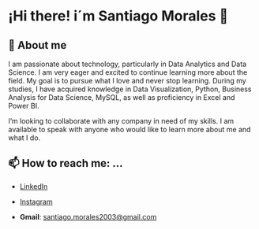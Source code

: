 # ¡Hi there! i´m Santiago Morales 👋

<!--
**SanTi1803/SanTi1803** is a ✨ _special_ ✨ repository because its `README.md` (this file) appears on your GitHub profile.

Here are some ideas to get you started:

- 🔭 I’m currently working on ...
- 🌱 I’m currently learning ...
- 👯 I’m looking to collaborate on ...
- 🤔 I’m looking for help with ...
- 💬 Ask me about ...
- 📫 How to reach me: ...
- 😄 Pronouns: ...
- ⚡ Fun fact: ...
-->

## 🔭 About me

I am passionate about technology, particularly in Data Analytics and Data Science. I am very eager and excited to continue learning more about the field. My goal is to pursue what I love and never stop learning.
During my studies, I have acquired knowledge in Data Visualization, Python, Business Analysis for Data Science, MySQL, as well as proficiency in Excel and Power BI.

I’m looking to collaborate with any company in need of my skills. I am available to speak with anyone who would like to learn more about me and what I do.

## 📫 How to reach me: ...

* [LinkedIn](https://www.linkedin.com/in/santiago-morales-/)

* [Instagram](https://www.instagram.com/santiago_rmorales/)

* **Gmail**: santiago.morales2003@gmail.com
